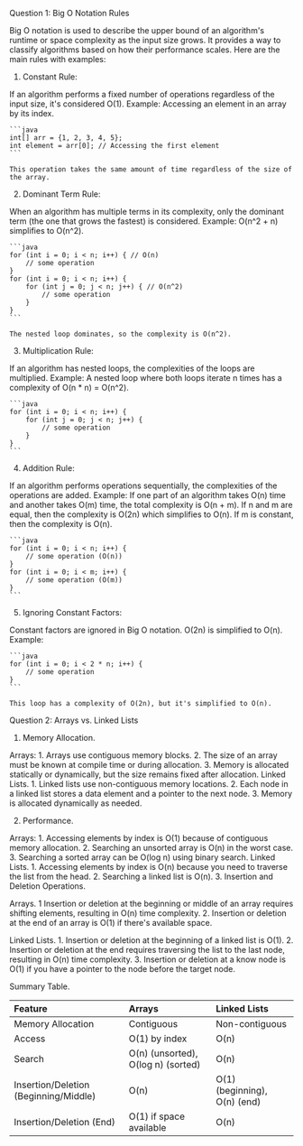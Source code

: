 Question 1: Big O Notation Rules

Big O notation is used to describe the upper bound of an algorithm's runtime or space complexity as the input size grows. It provides a way to classify algorithms based on how their performance scales. Here are the main rules with examples:

1. Constant Rule:

If an algorithm performs a fixed number of operations regardless of the input size, it's considered O(1).
Example: Accessing an element in an array by its index.

    ```java
    int[] arr = {1, 2, 3, 4, 5};
    int element = arr[0]; // Accessing the first element
    ```

    This operation takes the same amount of time regardless of the size of the array.

2. Dominant Term Rule:

When an algorithm has multiple terms in its complexity, only the dominant term (the one that grows the fastest) is considered.
Example: O(n^2 + n) simplifies to O(n^2).

    ```java
    for (int i = 0; i < n; i++) { // O(n)
        // some operation
    }
    for (int i = 0; i < n; i++) {
        for (int j = 0; j < n; j++) { // O(n^2)
            // some operation
        }
    }
    ```

    The nested loop dominates, so the complexity is O(n^2).

3. Multiplication Rule:

If an algorithm has nested loops, the complexities of the loops are multiplied.
Example: A nested loop where both loops iterate n times has a complexity of O(n * n) = O(n^2).

    ```java
    for (int i = 0; i < n; i++) {
        for (int j = 0; j < n; j++) {
            // some operation
        }
    }
    ```

4. Addition Rule:

If an algorithm performs operations sequentially, the complexities of the operations are added.
Example: If one part of an algorithm takes O(n) time and another takes O(m) time, the total complexity is O(n + m). If n and m are equal, then the complexity is O(2n) which simplifies to O(n). If m is constant, then the complexity is O(n).

    ```java
    for (int i = 0; i < n; i++) {
        // some operation (O(n))
    }
    for (int i = 0; i < m; i++) {
        // some operation (O(m))
    }
    ```

5. Ignoring Constant Factors:

Constant factors are ignored in Big O notation. O(2n) is simplified to O(n).
Example:

    ```java
    for (int i = 0; i < 2 * n; i++) {
        // some operation
    }
    ```

    This loop has a complexity of O(2n), but it's simplified to O(n).

Question 2: Arrays vs. Linked Lists

1. Memory Allocation.

Arrays:
    1. Arrays use contiguous memory blocks.
    2. The size of an array must be known at compile time or during allocation.
    3. Memory is allocated statically or dynamically, but the size remains fixed after allocation.
Linked Lists.
    1. Linked lists use non-contiguous memory locations.
    2. Each node in a linked list stores a data element and a pointer to the next node.
    3. Memory is allocated dynamically as needed.

2. Performance.

Arrays:
    1. Accessing elements by index is O(1) because of contiguous memory allocation.
    2. Searching an unsorted array is O(n) in the worst case.
    3. Searching a sorted array can be O(log n) using binary search.
Linked Lists.
    1. Accessing elements by index is O(n) because you need to traverse the list from the head.
    2. Searching a linked list is O(n).
    3. Insertion and Deletion Operations.

Arrays.
    1 Insertion or deletion at the beginning or middle of an array requires shifting elements, resulting in O(n) time complexity.
    2. Insertion or deletion at the end of an array is O(1) if there's available space.
    
Linked Lists.
    1. Insertion or deletion at the beginning of a linked list is O(1).
    2. Insertion or deletion at the end requires traversing the list to the last node, resulting in O(n) time complexity.
    3. Insertion or deletion at a know node is O(1) if you have a pointer to the node before the target node.

Summary Table.

| Feature           | Arrays                               | Linked Lists                         |
| :---------------- | :----------------------------------- | :----------------------------------- |
| Memory Allocation | Contiguous                           | Non-contiguous                       |
| Access            | O(1) by index                       | O(n)                               |
| Search            | O(n) (unsorted), O(log n) (sorted) | O(n)                               |
| Insertion/Deletion (Beginning/Middle) | O(n)                               | O(1) (beginning), O(n) (end) |
| Insertion/Deletion (End) | O(1) if space available | O(n) |
